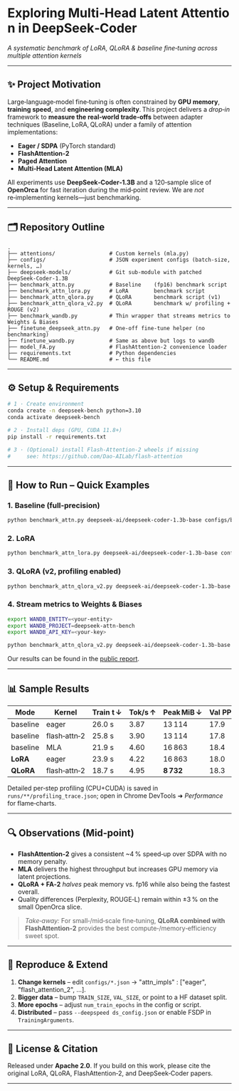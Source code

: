 # Exploring Multi‑Head Latent Attention in DeepSeek‑Coder
*A systematic benchmark of LoRA, QLoRA & baseline fine‑tuning across multiple attention kernels*

---

## ✨ Project Motivation
Large‑language‑model fine‑tuning is often constrained by **GPU memory**, **training speed**, and **engineering complexity**. This project delivers a *drop‑in* framework to **measure the real‑world trade‑offs** between adapter techniques (Baseline, LoRA, QLoRA) under a family of attention implementations:

* **Eager / SDPA** (PyTorch standard)
* **FlashAttention‑2**
* **Paged Attention**
* **Multi‑Head Latent Attention (MLA)**

All experiments use **DeepSeek‑Coder‑1.3B** and a 120‑sample slice of **OpenOrca** for fast iteration during the mid‑point review. We are *not* re‑implementing kernels—just benchmarking.

---

## 🗂 Repository Outline
```text
.
├── attentions/                 # Custom kernels (mla.py)
├── configs/                    # JSON experiment configs (batch‑size, kernels, …)
├── deepseek‑models/            # Git sub‑module with patched DeepSeek‑Coder‑1.3B
├── benchmark_attn.py           # Baseline    (fp16) benchmark script
├── benchmark_attn_lora.py      # LoRA        benchmark script
├── benchmark_attn_qlora.py     # QLoRA       benchmark script (v1)
├── benchmark_attn_qlora_v2.py  # QLoRA       benchmark w/ profiling + ROUGE (v2)
├── benchmark_wandb.py          # Thin wrapper that streams metrics to Weights & Biases
├── finetune_deepseek_attn.py   # One‑off fine‑tune helper (no benchmarking)
├── finetune_wandb.py           # Same as above but logs to wandb
├── model_FA.py                 # FlashAttention‑2 convenience loader
├── requirements.txt            # Python dependencies
└── README.md                   # ← this file
```

---

## ⚙️ Setup & Requirements
```bash
# 1 · Create environment
conda create -n deepseek-bench python=3.10
conda activate deepseek-bench

# 2 · Install deps (GPU, CUDA 11.8+)
pip install -r requirements.txt

# 3 · (Optional) install Flash‑Attention‑2 wheels if missing
#     see: https://github.com/Dao-AILab/flash-attention
```

---

## 🚀 How to Run – Quick Examples
### 1. Baseline (full‑precision)
```bash
python benchmark_attn.py deepseek-ai/deepseek-coder-1.3b-base configs/baseline.json runs/baseline
```

### 2. LoRA
```bash
python benchmark_attn_lora.py deepseek-ai/deepseek-coder-1.3b-base configs/comparison.json runs/lora
```

### 3. QLoRA (v2, profiling enabled)
```bash
python benchmark_attn_qlora_v2.py deepseek-ai/deepseek-coder-1.3b-base configs/comparison.json runs/qlora_v2
```

### 4. Stream metrics to Weights & Biases
```bash
export WANDB_ENTITY=<your‑entity>
export WANDB_PROJECT=deepseek-attn-bench
export WANDB_API_KEY=<your‑key>

python benchmark_attn_qlora_v2.py deepseek-ai/deepseek-coder-1.3b-base configs/comparison.json runs/bench

```

Our results can be found in the [public report](https://wandb.ai/louiszh-columbia-university/finetune_with_tables/reports/HPML-Adapter-Benchmarking-Results--VmlldzoxMjY4MTQzMA).

---

## 📊 Sample Results
| Mode      | Kernel            | Train t ↓ | Tok/s ↑ | Peak MiB ↓ | Val PPL ↓ |
|-----------|-------------------|-----------|---------|------------|-----------|
| baseline  | eager             | 26.0 s    | 3.87    | 13 114     | 17.9      |
| baseline  | flash‑attn‑2      | 25.8 s    | 3.90    | 13 114     | 17.8      |
| baseline  | MLA               | 21.9 s    | 4.60    | 16 863     | 18.4      |
| **LoRA**  | eager             | 23.9 s    | 4.22    | 16 863     | 18.0      |
| **QLoRA** | flash‑attn‑2      | 18.7 s    | 4.95    | **8 732**  | 18.3      |

Detailed per‑step profiling (CPU+CUDA) is saved in `runs/**/profiling_trace.json`; open in Chrome DevTools ➜ *Performance* for flame‑charts.

---

## 🔍 Observations (Mid‑point)
* **FlashAttention‑2** gives a consistent ~4 % speed‑up over SDPA with no memory penalty.
* **MLA** delivers the highest throughput but increases GPU memory via latent projections.
* **QLoRA + FA‑2** *halves* peak memory vs. fp16 while also being the fastest overall.
* Quality differences (Perplexity, ROUGE‑L) remain within ±3 % on the small OpenOrca slice.

> *Take‑away:* For small‑/mid‑scale fine‑tuning, **QLoRA combined with FlashAttention‑2** provides the best compute‑/memory‑efficiency sweet spot.

---

## 🔄 Reproduce & Extend
1. **Change kernels** – edit `configs/*.json` → "attn_impls" : ["eager", "flash_attention_2", …].
2. **Bigger data**    – bump `TRAIN_SIZE`, `VAL_SIZE`, or point to a HF dataset split.
3. **More epochs**    – adjust `num_train_epochs` in the config or script.
4. **Distributed**    – pass `--deepspeed ds_config.json` or enable FSDP in `TrainingArguments`.

---

## 📄 License & Citation
Released under **Apache 2.0**. If you build on this work, please cite the original LoRA, QLoRA, FlashAttention‑2, and DeepSeek‑Coder papers.

---
